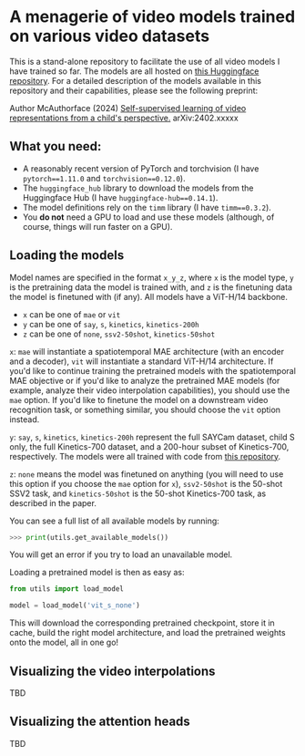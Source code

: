 # A menagerie of video models trained on various video datasets

This is a stand-alone repository to facilitate the use of all video models I have trained so far. The models are all hosted on [this Huggingface repository](https://huggingface.co/eminorhan/video-models). For a detailed description of the models available in this repository and their capabilities, please see the following preprint:

Author McAuthorface (2024) [Self-supervised learning of video representations from a child's perspective.](https://arxiv.org/abs/2402.xxxxx) arXiv:2402.xxxxx

## What you need:
* A reasonably recent version of PyTorch and torchvision (I have `pytorch==1.11.0` and `torchvision==0.12.0`).
* The `huggingface_hub` library to download the models from the Huggingface Hub (I have `huggingface-hub==0.14.1`).
* The model definitions rely on the `timm` library (I have `timm==0.3.2`).
* You **do not** need a GPU to load and use these models (although, of course, things will run faster on a GPU). 

## Loading the models
Model names are specified in the format `x_y_z`, where `x` is the model type, `y` is the pretraining data the model is trained with, and `z` is the finetuning data the model is finetuned with (if any). All models have a ViT-H/14 backbone.

* `x` can be one of `mae` or `vit`
* `y` can be one of `say`, `s`, `kinetics`, `kinetics-200h`
* `z` can be one of `none`, `ssv2-50shot`, `kinetics-50shot`

`x`: `mae` will instantiate a spatiotemporal MAE architecture (with an encoder and a decoder), `vit` will instantiate a standard ViT-H/14 architecture. If you'd like to continue training the pretrained models with the spatiotemporal MAE objective or if you'd like to analyze the pretrained MAE models (for example, analyze their video interpolation capabilities), you should use the `mae` option. If you'd like to finetune the model on a downstream video recognition task, or something similar, you should choose the `vit` option instead.

`y`: `say`, `s`, `kinetics`, `kinetics-200h` represent the full SAYCam dataset, child S only, the full Kinetics-700 dataset, and a 200-hour subset of Kinetics-700, respectively. The models were all trained with code from [this repository](https://github.com/eminorhan/mae_st).

`z`: `none` means the model was finetuned on anything (you will need to use this option if you choose the `mae` option for `x`), `ssv2-50shot` is the 50-shot SSV2 task, and `kinetics-50shot` is the 50-shot Kinetics-700 task, as described in the paper.

You can see a full list of all available models by running:

```python
>>> print(utils.get_available_models())
```

You will get an error if you try to load an unavailable model.

Loading a pretrained model is then as easy as:

```python
from utils import load_model

model = load_model('vit_s_none')
```

This will download the corresponding pretrained checkpoint, store it in cache, build the right model architecture, and load the pretrained weights onto the model, all in one go!

## Visualizing the video interpolations
TBD

## Visualizing the attention heads
TBD

